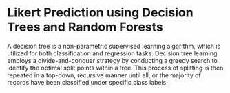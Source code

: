 # Likert Prediction using Decision Trees and Random Forests

A decision tree is a non-parametric supervised learning algorithm, which is utilized for both classification and regression tasks. Decision tree learning employs a divide-and-conquer strategy by conducting a greedy search to identify the optimal split points within a tree. This process of splitting is then repeated in a top-down, recursive manner until all, or the majority of records have been classified under specific class labels.
